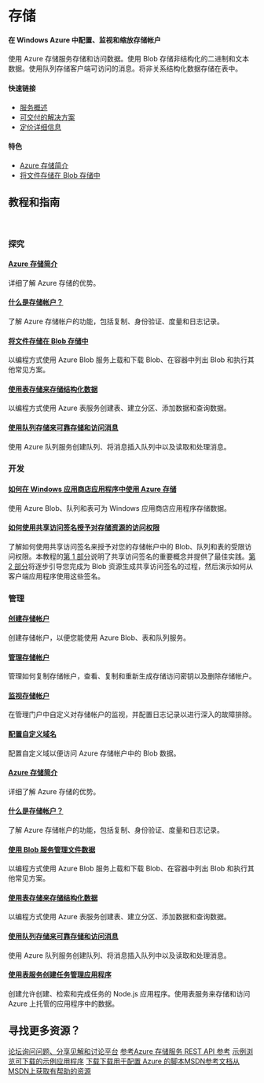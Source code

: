 <!--[if lt IE 7]> <html class="no-js ie6 oldie zh-cn t-1052" lang="zh"> <![endif]--> <!--[if IE 7]>    <html class="no-js ie7 oldie zh-cn t-1052" lang="zh"> <![endif]--> <!--[if IE 8]>    <html class="no-js ie8 oldie zh-cn t-1052" lang="zh"> <![endif]--> <!--[if gt IE 8]><!--> <!--<![endif]--> <!-- NUP --> <!-- Start Visual Website Optimizer Asynchronous Code --> <!-- End Visual Website Optimizer Asynchronous Code --> <!---
<p>Storage Documentation | Azure</p>
<div class="wa-container" data-tag-area="content" data-tag-group="body">
<div class="wa-content">
<ul class="site-login">
<li class="phone"><span class="geophone-label">销售额</span></li>
<li><a href="/zh-cn/account/">我的帐户</a></li>
<li><a href="https://manage.windowsazure.com">门户</a></li>
<li class="search">
<div class="wa-text wa-text-light wa-textSearch" data-control="textbox"><input type="text" id="MainSearchBox" placeholder="搜索" onkeypress="return checkForEnterKey(event, 'MainSearchBox');" /> <button></button></div>
</li>
</ul>
<a href="/zh-cn/" class="logo">Microsoft Azure</a> <a id="A1" href="/zh-cn/pricing/free-trial/" class="wa-button wa-button-freeTrial" onclick="dcsSetVar('WT.z_iLinks', 'Free Trial Arrow', 'WT.z_iLinks_actionoffer', 'inav-Try', 'WT.z_iLinks_targetcampaign', 'src-gtnav');"><span>免费试用</span></a>
<div class="site-navigation">
<ul class="dev-navigation dev-navigation-b">
<li class="nav-expander nav-expander"><a href="#" class="trigger">功能</a>
<div class="nav-expander-wrapper nav-expander-wrapper-b">
<div class="nav-expander-div">
<div>
<ul>
<li><a href="/zh-cn/overview/what-is-azure/">什么是 Azure？</a></li>
<li class="nav-has-submenu default"><a href="#">计算和网络</a>
<div class="nav-submenu">
<div class="wrapper">
<div class="menu-left">
<h4>计算和网络</h4>
<a href="/zh-cn/services/virtual-machines/"> <strong>虚拟机</strong><br /> <span class="wa-footnote"> 在几分钟内设置好 Windows 和 Linux 虚拟机以及应用程序 </span> </a> <a href="/zh-cn/services/remoteapp/"> <strong>RemoteApp</strong><br /> <span class="wa-footnote"> 在云中部署可在任何设备上运行的 Windows 客户端应用程序 </span> </a> <a href="/zh-cn/services/cloud-services/"> <strong>云服务</strong><br /> <span class="wa-footnote"> 创建高度可用且可无限缩放的云应用程序和 API </span> </a> <a href="/zh-cn/services/virtual-network/" class="seperator"> <strong>虚拟网络</strong><br /> <span class="wa-footnote"> 设置专用网络，可以选择连接到本地数据中心 </span> </a> <a href="/zh-cn/services/expressroute/"> <strong>ExpressRoute</strong><br /> <span class="wa-footnote"> Azure 专用网络光纤连接 </span> </a> <a href="/zh-cn/services/traffic-manager/"> <strong>Traffic Manager</strong><br /> <span class="wa-footnote"> 对传入流量进行负载平衡以实现高性能和高可用性 </span> </a></div>
<div class="menu-right blue">
<p>获取信用额度以实现以下服务：</p>
<p>4 个 Windows 或 Linux VM</p>
<p>一个月的全天候服务</p>
<p>以及更多其他内容......</p>
<p><a href="/zh-cn/pricing/free-trial/" class="wa-arrowLink wa-arrowLink-light">了解更多</a></p>
</div>
</div>
</div>
</li>
<li class="nav-has-submenu"><a href="#">Web &amp; Mobile</a>
<div class="nav-submenu">
<div class="wrapper">
<div class="menu-left">
<h4>Web 和移动</h4>
<a href="/zh-cn/services/websites/"> <strong>网站</strong><br /> <span class="wa-footnote"> 只需几秒的时间即可部署和缩放 Web 应用程序 </span> </a> <a href="/zh-cn/services/mobile-services/" class="seperator"> <strong>移动服务</strong><br /> <span class="wa-footnote"> 构建和承载任何移动应用程序的后端 </span> </a> <a href="/zh-cn/services/api-management/"> <strong>API 管理系统</strong><br /> <span class="wa-footnote"> 将 API 安全发布到开发人员、合作伙伴和员工，可进行扩展 </span> </a> <a href="/zh-cn/services/notification-hubs/"> <strong>通知中心</strong><br /> <span class="wa-footnote"> 可伸缩的跨平台推送通知基础结构 </span> </a> <a href="/zh-cn/services/event-hubs/"> <strong>事件中心</strong><br /> <span class="wa-footnote"> 每秒采集、保留和处理数百万个事件 </span> </a></div>
<div class="menu-right blue">
<p>获取信用额度以实现以下服务：</p>
<p>部署 20 个网站</p>
<p>超过 1000 万次移动 API 调用</p>
<p>以及更多其他内容......</p>
<p><a href="/zh-cn/pricing/free-trial/" class="wa-arrowLink wa-arrowLink-light">了解更多</a></p>
</div>
</div>
</div>
</li>
<li class="nav-has-submenu"><a href="#">Data &amp; Analytics</a>
<div class="nav-submenu">
<div class="wrapper">
<div class="menu-left">
<h4>数据和分析</h4>
<a href="/zh-cn/services/sql-database/"> <strong>SQL Database</strong><br /> <span class="wa-footnote"> 托管关系 SQL 数据库即服务 </span> </a> <a href="/zh-cn/services/hdinsight/"> <strong>HDInsight</strong><br /> <span class="wa-footnote"> 设置托管 Hadoop 群集 </span> </a> <a href="/zh-cn/services/cache/"> <strong>缓存</strong><br /> <span class="wa-footnote"> 进行高吞吐量、低延迟的数据访问以生成可扩展的快速应用程序 </span> </a> <a href="/zh-cn/services/machine-learning/"> <strong>机器学习</strong><br /> <span class="wa-footnote"> 基于云的强大预测分析解决方案 </span> </a> <a href="/zh-cn/services/documentdb/"> <strong>DocumentDB</strong><br /> <span class="wa-footnote"> 托管 NoSQL 文档数据库即服务 </span> </a> <a href="/zh-cn/services/search/"> <strong>Azure 搜索</strong><br /> <span class="wa-footnote"> 完全托管搜索即服务 </span> </a></div>
<div class="menu-right green">
<p>获取信用额度以实现以下服务：</p>
<p>8 个标准 SQL Database</p>
<p>运行 Hadoop 实例一周</p>
<p>以及更多其他内容......</p>
<p><a href="/zh-cn/pricing/free-trial/" class="wa-arrowLink wa-arrowLink-light">了解更多</a></p>
</div>
</div>
</div>
</li>
<li class="nav-has-submenu"><a href="#">Storage &amp; Backup</a>
<div class="nav-submenu">
<div class="wrapper">
<div class="menu-left">
<h4>存储和备份</h4>
<a href="/zh-cn/services/storage/"> <strong>存储</strong><br /> <span class="wa-footnote"> 持久的、高度可用的、高度可伸缩的云存储 </span> </a> <a href="/zh-cn/pricing/details/storage-import-export/"> <strong>导入/导出服务</strong><br /> <span class="wa-footnote"> 使用硬盘驱动器向 Azure 传入和从其传出大量数据 </span> </a> <a href="/zh-cn/services/backup/" class="seperator"> <strong>备份</strong><br /> <span class="wa-footnote"> 简单可靠的服务器云备份 </span> </a> <a href="/zh-cn/services/site-recovery/"> <strong>站点恢复</strong><br /> <span class="wa-footnote"> 安排私有云的保护和恢复 </span> </a></div>
<div class="menu-right green">
<p>获取信用额度以实现以下服务：</p>
<p>超过 8TB 的存储</p>
<p>一个月备份 700GB 的数据</p>
<p>以及更多其他内容......</p>
<p><a href="/zh-cn/pricing/free-trial/" class="wa-arrowLink wa-arrowLink-light">了解更多</a></p>
</div>
</div>
</div>
</li>
<li class="nav-has-submenu"><a href="#">媒体和 CDN</a>
<div class="nav-submenu">
<div class="wrapper">
<div class="menu-left">
<h4>媒体和 CDN</h4>
<a href="/zh-cn/services/media-services/"> <strong>Media Services</strong><br /> <span class="wa-footnote"> 大规模编码、存储和流式传输视频和音频 </span> </a> <a href="/zh-cn/services/cdn/" class="seperator"> <strong>CDN</strong><br /> <span class="wa-footnote"> 通过全球数据中心的稳定网络，向最终用户传送内容 </span> </a></div>
<div class="menu-right orange">
<p>获取信用额度以实现以下服务：</p>
<p>编码 100GB 媒体</p>
<p>传输最多 1600GB 的内容</p>
<p>以及更多其他内容......</p>
<p><a href="/zh-cn/pricing/free-trial/" class="wa-arrowLink wa-arrowLink-light">了解更多</a></p>
</div>
</div>
</div>
</li>
<li class="nav-has-submenu"><a href="#">混合集成</a>
<div class="nav-submenu">
<div class="wrapper">
<div class="menu-left">
<h4>混合集成</h4>
<a href="/zh-cn/services/biztalk-services/"> <strong>BizTalk 服务</strong><br /> <span class="wa-footnote"> 将企业与云无缝集成 </span> </a> <a href="/zh-cn/services/service-bus/"> <strong>Service Bus</strong><br /> <span class="wa-footnote"> 在私有云环境和公共云环境中连接 </span> </a></div>
<div class="menu-right orange">
<p>获取信用额度以实现以下服务：</p>
<p>发送 2 亿条消息</p>
<p>以及更多其他内容......</p>
<p><a href="/zh-cn/pricing/free-trial/" class="wa-arrowLink wa-arrowLink-light">了解更多</a></p>
</div>
</div>
</div>
</li>
<li class="nav-has-submenu"><a href="#">标识和访问管理</a>
<div class="nav-submenu">
<div class="wrapper">
<div class="menu-left">
<h4>标识和访问管理</h4>
<a href="/zh-cn/services/active-directory/"> <strong>Active Directory</strong><br /> <span class="wa-footnote"> 同步本地目录并通过 Azure 和常用 SaaS 应用程序实现单一登录 </span> </a> <a href="/zh-cn/services/multi-factor-authentication/"> <strong>多重身份验证</strong><br /> <span class="wa-footnote"> 利用额外的一层身份验证，确保对数据和应用程序的访问安全 </span> </a></div>
<div class="menu-right orange">
<p>获取信用额度以实现以下服务：</p>
<p>在 Active Directory 中存储 500,000 个对象</p>
<p>对 100 个用户进行多因素身份验证</p>
<p>以及更多其他内容......</p>
<p><a href="/zh-cn/pricing/free-trial/" class="wa-arrowLink wa-arrowLink-light">了解更多</a></p>
</div>
</div>
</div>
</li>
<li><a href="/zh-cn/case-studies/">案例研究</a></li>
</ul>
</div>
</div>
</div>
</li>
<li class="nav-expander"><a href="#" class="trigger">价格</a>
<div class="nav-expander-wrapper">
<div class="nav-expander-div">
<div>
<ul>
<li><a href="/zh-cn/pricing/overview/">概述</a></li>
<li class="nav-has-submenu default"><a href="#">定价详细信息</a>
<div class="nav-submenu">
<ul>
<li>计算</li>
<li><a href="/zh-cn/pricing/details/virtual-machines/">虚拟机</a></li>
<li><a href="/zh-cn/pricing/details/websites/">网站</a></li>
<li><a href="/zh-cn/pricing/details/mobile-services/">移动服务</a></li>
<li><a href="/zh-cn/pricing/details/cloud-services/">云服务</a></li>
</ul>
<ul>
<li>数据服务</li>
<li><a href="/zh-cn/pricing/details/storage/">存储</a></li>
<li><a href="/zh-cn/pricing/details/sql-database/">SQL Database</a></li>
<li><a href="/zh-cn/pricing/details/hdinsight/">HDInsight</a></li>
<li><a href="/zh-cn/pricing/details/cache/">缓存</a></li>
<li><a href="/zh-cn/pricing/details/backup/">备份</a></li>
<li><a href="/zh-cn/pricing/details/site-recovery/">站点恢复</a></li>
<li><a href="/zh-cn/pricing/details/machine-learning/">机器学习</a></li>
<li><a href="/zh-cn/pricing/details/storsimple/">StorSimple</a></li>
<li><a href="/zh-cn/pricing/details/documentdb/">DocumentDB</a></li>
<li><a href="/zh-cn/pricing/details/search/">Azure 搜索</a></li>
</ul>
<ul>
<li>应用服务</li>
<li><a href="/zh-cn/pricing/details/media-services/">Media Services</a></li>
<li><a href="/zh-cn/pricing/details/service-bus/">Service Bus</a></li>
<li><a href="/zh-cn/pricing/details/notification-hubs/">通知中心</a></li>
<li><a href="/zh-cn/pricing/details/scheduler/">计划程序</a></li>
<li><a href="/zh-cn/pricing/details/automation/">自动化</a></li>
<li><a href="/zh-cn/pricing/details/biztalk-services/">BizTalk 服务</a></li>
<li><a href="/zh-cn/pricing/details/visual-studio-online/">Visual Studio Online</a></li>
<li><a href="/zh-cn/pricing/details/active-directory/">Active Directory</a></li>
<li><a href="/zh-cn/pricing/details/multi-factor-authentication/">多重身份验证</a></li>
<li><a href="/zh-cn/pricing/details/cdn/">CDN</a></li>
<li><a href="/zh-cn/pricing/details/api-management/">API 管理系统</a></li>
<li><a href="/zh-cn/pricing/details/remoteapp/">RemoteApp</a></li>
<li><a href="/zh-cn/pricing/details/event-hubs/">事件中心</a></li>
</ul>
<ul>
<li>网络服务</li>
<li><a href="/zh-cn/pricing/details/expressroute/">ExpressRoute</a></li>
<li><a href="/zh-cn/pricing/details/virtual-network/">虚拟网络</a></li>
<li><a href="/zh-cn/pricing/details/traffic-manager/">Traffic Manager</a></li>
<li><a href="/zh-cn/pricing/details/data-transfers/">数据传输</a></li>
</ul>
</div>
</li>
<li><a href="/zh-cn/pricing/calculator/">计算器</a></li>
<li><a href="/zh-cn/pricing/purchase-options/">购买选项</a></li>
<li class="nav-has-submenu"><a href="#">成员产品/服务</a>
<div class="nav-submenu">
<ul>
<li><a href="/zh-cn/pricing/member-offers/msdn-benefits/">MSDN</a></li>
<li><a href="/zh-cn/offers/ms-azr-0064p/">BizSpark 启动</a></li>
<li><a href="/zh-cn/pricing/member-offers/mpn-benefits/">Microsoft 合作伙伴网络</a></li>
</ul>
</div>
</li>
<li><a href="/zh-cn/regions/">区域</a></li>
<li><a href="/zh-cn/support/plans/">支持计划</a></li>
<li><a href="/zh-cn/pricing/faq/">常见问题</a></li>
</ul>
</div>
</div>
</div>
</li>
<li class="nav-expander"><a id="menu_documentation_link" href="/zh-cn/documentation/">文档</a></li>
<li class="nav-expander"><a id="menu_downloads_link" href="/zh-cn/downloads/">下载</a></li>
<li class="nav-expander"><a id="menu_gallery_link" href="/zh-cn/gallery/">库</a></li>
<li class="nav-expander"><a id="menu_blog_link" href="/blog/">博客</a></li>
<li class="nav-expander"><a href="#" class="trigger">社区</a>
<div class="nav-expander-wrapper">
<div class="nav-expander-div">
<div>
<ul>
<li><a href="/zh-cn/updates/">服务更新</a></li>
<li><a href="/zh-cn/community/events/">活动</a></li>
<li class="nav-has-submenu"><a href="#">合作伙伴</a>
<div class="nav-submenu">
<ul>
<li><a href="/zh-cn/community/partners/">合作伙伴机会</a></li>
<li><a href="/zh-cn/community/partners/grow-your-business/">发展您的业务</a></li>
<li><a href="/zh-cn/community/partners/build-your-offering/">构建您的产品/服务</a></li>
<li><a href="/zh-cn/community/partners/get-started/">开始使用</a></li>
</ul>
</div>
</li>
<li class="loc-hide"><a href="/zh-cn/community/education/">教育</a></li>
<li class="loc-hide"><a href="/zh-cn/community/newsletter/">新闻稿</a></li>
</ul>
</div>
</div>
</div>
</li>
<li class="nav-expander"><a id="menu_support_link" href="#" class="trigger">支持</a>
<div class="nav-expander-wrapper">
<div class="nav-expander-div">
<div>
<ul>
<li><a href="/zh-cn/support/options/">支持选项</a></li>
<li><a href="/zh-cn/support/plans/">支持计划</a></li>
<li><a href="/zh-cn/support/forums/">论坛</a></li>
<li><a href="http://status.azure.com">服务仪表板</a></li>
<li class="nav-has-submenu"><a href="#">信任中心</a>
<div class="nav-submenu">
<ul>
<li><a href="/zh-cn/support/trust-center/">概述</a></li>
<li><a href="/zh-cn/support/trust-center/security/">安全性</a></li>
<li><a href="/zh-cn/support/trust-center/privacy/">隐私</a></li>
<li><a href="/zh-cn/support/trust-center/compliance/">合规</a></li>
<li><a href="/zh-cn/support/trust-center/resources/">资源</a></li>
<li><a href="/zh-cn/support/trust-center/faq/">常见问题</a></li>
</ul>
</div>
</li>
<li><a href="/zh-cn/support/legal/">法律</a></li>
<li><a href="/zh-cn/support/faq/">常见问题</a></li>
</ul>
</div>
</div>
</div>
</li>
</ul>
</div>
</div>
<div id="content" class="textpage">
<div class="content-header"></div>
<div class="page-body-sections">
<div class="wa-content wa-content-10up">
--->
<h1>存储</h1>
<div class="wa-spacer wa-spacer-6down">
<h4>在 Windows Azure 中配置、监视和缩放存储帐户</h4>
<p>使用 Azure 存储服务存储和访问数据。使用 Blob 存储非结构化的二进制和文本数据。使用队列存储客户端可访问的消息。将非关系结构化数据存储在表中。</p>
<h4>快速链接</h4>
<ul class="wa-linkList">
<li><a href="/zh-cn/manage/services/storage/" class="wa-arrowLink-light">服务概述</a></li>
<li><a href="/zh-cn/solutions/data-management/" class="wa-arrowLink-light">可交付的解决方案</a></li>
<li><a href="/zh-cn/pricing/details/storage/" class="wa-arrowLink-light">定价详细信息</a></li>
</ul>
</div>
<div class="wa-spacer wa-spacer-asideLight wa-spacer-4down">
<h4>特色</h4>
<ul class="wa-iconList">
<li><a href="/zh-cn/documentation/articles/storage-introduction/"> Azure 存储简介</a></li>
<!---<li><a href="/zh-cn/documentation/articles/storage-dotnet-how-to-use-files/"> 通过文件存储创建 SMB 文件共享</a></li>--->
<li><a href="/zh-cn/documentation/articles/storage-dotnet-how-to-use-blobs/"> 将文件存储在 Blob 存储中</a></li>
<!---<li><a href="/zh-cn/documentation/articles/storage-monitoring-diagnosing-troubleshooting/"> 对存储进行监视、诊断和故障排除</a></li>---></ul>
</div>
<div class="section s2 tutorials">
<h2>教程和指南</h2>
<!---
<div class="selector-wrap">
<div class="horizontal-option-selector tutorial-lang-selector">
<ul class="wa-tabs wa-tabsBlock" data-tab-panel="tab-panel" data-control="tabs">
<li><a class="wa-tab active" data-id="1" data-slug="net">.NET</a></li>
<li><a class="wa-tab" data-id="2" data-slug="node">Node.js</a></li>
<li><a class="wa-tab" data-id="3" data-slug="java">Java</a></li>
<li><a class="wa-tab" data-id="4" data-slug="php">PHP</a></li>
<li><a class="wa-tab" data-id="6" data-slug="ruby">Ruby</a></li>
<li><a class="wa-tab" data-id="5" data-slug="python">Python</a></li>
</ul>
<div class="paragraph-toggle"><span class="less selected">更少</span> <span class="more">更多</span></div>
</div>
--->
<p> </p>
<h3 class="light-font">探究</h3>
<div data-tab-panel-id="tab-panel" class="wa-tabs-container">
<div class="article-group dotnet active">
<h4><a href="/zh-cn/documentation/articles/storage-introduction/">Azure 存储简介</a></h4>
<p>详细了解 Azure 存储的优势。</p>
<h4><a href="/zh-cn/documentation/articles/storage-whatis-account/">什么是存储帐户？</a></h4>
<p>了解 Azure 存储帐户的功能，包括复制、身份验证、度量和日志记录。</p>
<h4><a href="/zh-cn/documentation/articles/storage-dotnet-how-to-use-blobs/">将文件存储在 Blob 存储中</a></h4>
<p>以编程方式使用 Azure Blob 服务上载和下载 Blob、在容器中列出 Blob 和执行其他常见方案。</p>
<h4><a href="/zh-cn/documentation/articles/storage-dotnet-how-to-use-tables/">使用表存储来存储结构化数据</a></h4>
<p>以编程方式使用 Azure 表服务创建表、建立分区、添加数据和查询数据。</p>
<h4><a href="/zh-cn/documentation/articles/storage-dotnet-how-to-use-queues/">使用队列存储来可靠存储和访问消息</a></h4>
<p>使用 Azure 队列服务创建队列、将消息插入队列中以及读取和处理消息。</p>
<!---<h4><a href="/zh-cn/documentation/articles/storage-dotnet-how-to-use-files/">通过文件存储在 Azure 中创建一个 SMB 文件</a></h4>
<p>就像桌面应用程序会安装一个典型的 SMB 共享一样，在 Azure 虚拟机或云服务中运行的应用程序可安装一个文件存储共享来访问文件数据。在本教程中了解使用文件存储的基础知识。</p>---> <!---<div class="horz-rule"></div>
<h3 class="light-font">计划</h3>
<h4><a href="/zh-cn/documentation/articles/cloud-services-dotnet-multi-tier-app-storage-1-overview/">使用表、队列和 Blob 创建 .NET 多层应用程序</a></h4>
<p>创建使用表、队列和 Blob 的多层 ASP.NET MVC 4 Web 应用程序。将应用程序部署到 Azure 云服务。</p>
<h4><a href="/zh-cn/documentation/articles/azure-subscription-service-limits/">Azure 订阅和服务限制、配额和约束条件</a></h4>
<p>了解订阅、Web Workers、虚拟机、网络、存储以及 SQL 数据库最常见的 Microsoft Azure 限制。</p>--->
<div class="horz-rule"></div>
<h3 class="light-font">开发</h3>
<h4><a href="/zh-cn/documentation/articles/storage-use-store-apps/">如何在 Windows 应用商店应用程序中使用 Azure 存储</a></h4>
<p>使用 Azure Blob、队列和表可为 Windows 应用商店应用程序存储数据。</p>
<h4><a href="/zh-cn/documentation/articles/storage-dotnet-shared-access-signature-part-1/">如何使用共享访问签名授予对存储资源的访问权限</a></h4>
<p>了解如何使用共享访问签名来授予对您的存储帐户中的 Blob、队列和表的受限访问权限。本教程的<a href="/zh-cn/documentation/articles/storage-dotnet-shared-access-signature-part-1/">第 1 部分</a>说明了共享访问签名的重要概念并提供了最佳实践。<a href="/zh-cn/manage/services/storage/net/shared-access-signature-part-2/">第 2 部分</a>将逐步引导您完成为 Blob 资源生成共享访问签名的过程，然后演示如何从客户端应用程序使用这些签名。</p>
<div class="horz-rule"></div>
<h3 class="light-font">管理</h3>
<h4><a href="/zh-cn/documentation/articles/storage-create-storage-account/">创建存储帐户</a></h4>
<p>创建存储帐户，以便您能使用 Azure Blob、表和队列服务。</p>
<h4><a href="/zh-cn/documentation/articles/storage-manage-storage-account/">管理存储帐户</a></h4>
<p>管理如何复制存储帐户，查看、复制和重新生成存储访问密钥以及删除存储帐户。</p>
<h4><a href="/zh-cn/documentation/articles/storage-monitor-storage-account/">监视存储帐户</a></h4>
<p>在管理门户中自定义对存储帐户的监视，并配置日志记录以进行深入的故障排除。</p>
<!---<h4><a href="/zh-cn/documentation/articles/storage-monitoring-diagnosing-troubleshooting/">对 Azure 存储进行监视、诊断和故障排除</a></h4>
<p>了解如何使用诸如存储分析、客户端日志记录之类的功能以及其他第三方工具来查明、诊断并解决您的解决方案中与 Azure 存储相关的问题。</p>
<h4><a href="/zh-cn/documentation/articles/storage-use-azcopy/">AZCopy 实用程序入门</a></h4>
<p>了解如何使用 AzCopy，AzCopy 是一个便捷的命令行实用程序，用于将操作上载、下载和复制到 Azure 存储中。</p>--->
<h4><a href="/zh-cn/documentation/articles/storage-custom-domain-name/">配置自定义域名</a></h4>
<p>配置自定义域以便访问 Azure 存储帐户中的 Blob 数据。</p>
<!---
<h4><a href="/zh-cn/documentation/articles/storage-import-export-service/">使用 Azure 导入/导出服务可将数据传输到 Blob 存储中</a></h4>
<p>Azure 导入/导出服务可高效地将大量文件数据传输到 Azure Blob 存储中，以及从 Blob 存储传输到您的本地安装中。</p>
---></div>
<div class="article-group nodejs">
<h4><a href="/zh-cn/documentation/articles/storage-introduction/">Azure 存储简介</a></h4>
<p>详细了解 Azure 存储的优势。</p>
<h4><a href="/zh-cn/documentation/articles/storage-whatis-account/">什么是存储帐户？</a></h4>
<p>了解 Azure 存储帐户的功能，包括复制、身份验证、度量和日志记录。</p>
<h4><a href="/zh-cn/documentation/articles/storage-nodejs-how-to-use-blob-storage/">使用 Blob 服务管理文件数据</a></h4>
<p>以编程方式使用 Azure Blob 服务上载和下载 Blob、在容器中列出 Blob 和执行其他常见方案。</p>
<h4><a href="/zh-cn/documentation/articles/storage-nodejs-how-to-use-table-storage/">使用表存储来存储结构化数据</a></h4>
<p>以编程方式使用 Azure 表服务创建表、建立分区、添加数据和查询数据。</p>
<h4><a href="/zh-cn/documentation/articles/storage-nodejs-how-to-use-queues/">使用队列存储来可靠存储和访问消息</a></h4>
<p>使用 Azure 队列服务创建队列、将消息插入队列中以及读取和处理消息。</p>
<h4><a href="/zh-cn/documentation/articles/storage-nodejs-use-table-storage-web-site/">使用表服务创建任务管理应用程序</a></h4>
<p>创建允许创建、检索和完成任务的 Node.js 应用程序。使用表服务来存储和访问 Azure 上托管的应用程序中的数据。</p>

<!--
<div class="horz-rule"></div>
<h3 class="light-font">计划</h3>
<h4><a href="/zh-cn/documentation/articles/azure-subscription-service-limits/">Azure 订阅和服务限制、配额和约束条件</a></h4>
<p>了解订阅、Web Workers、虚拟机、网络、存储以及 SQL 数据库最常见的 Microsoft Azure 限制。</p>
-->

<div class="horz-rule"></div>
</div>
</div>
</div>
<!--div class="section s3 light-grey video-gallery">
<h2>视频</h2>
<div class="video-wrapper"></div>
<div class="video-blocks">
<div class="vid-block vb1"><a href="http://channel9.msdn.com/Events/Build/2012/4-004/" class="fix-vid"> <span class="thumb"> <span class="triangle"> </span> <span class="play-btn"> </span> </span> <span class="desc">Azure Storage: Building applications that scale</span> </a></div>
<div class="vid-block vb2"><a href="http://channel9.msdn.com/Events/TechEd/NorthAmerica/2013/WAD-B406/" class="fix-vid"> <span class="thumb"> <span class="triangle"> </span> <span class="play-btn"> </span> </span> <span class="desc">Get the most out of Azure Storage</span> </a></div>
<div class="vid-block vb3"><a href="http://channel9.msdn.com/Events/windowsazure/meet2012sf/Windows-Azure-Storage-Introduction/" class="fix-vid"> <span class="thumb"> <span class="triangle"> </span> <span class="play-btn"> </span> </span> <span class="desc">Introduction to Azure Storage</span> </a></div>
<div class="vid-block vb4"><a href="http://channel9.msdn.com/Shows/Visual-Studio-Toolbox/New-Tools-for-Azure-Storage-and-Diagnostics/"> <span class="thumb"> <span class="triangle"> </span> <span class="play-btn"> </span> </span> <span class="desc">New tools for Azure Storage and diagnostics</span> </a></div>
</div>
<a href="/en-us/documentation/videos/index/?services=storage" class="wa-arrowLinkLarge-dark">View more 存储 videos</a></div-->
<div class="wa-content">
<h2>寻找更多资源？</h2>
<div class="wa-resourceBlockRow"><a href="http://social.msdn.microsoft.com/Forums/windowsazure/en-US/home?forum=windowsazuredata" class="wa-resourceBlock"><span class="wa-resourceBlock-header">论坛</span>询问问题、分享见解和讨论平台</a> <a href="http://msdn.microsoft.com/en-us/library/dd179355.aspx" class="wa-resourceBlock"><span class="wa-resourceBlock-header">参考</span>Azure 存储服务 REST API 参考</a> <a href="http://code.msdn.microsoft.com/windowsazure" class="wa-resourceBlock"><span class="wa-resourceBlock-header">示例</span>浏览可下载的示例应用程序</a> <a href="/zh-cn/downloads/?sdk=net" class="wa-resourceBlock"><span class="wa-resourceBlock-header">下载</span>下载用于配置 Azure 的脚本</a><a href="http://msdn.microsoft.com/zh-cn/library/gg433040.aspx" class="wa-resourceBlock"><span class="wa-resourceBlock-header">MSDN参考文档</span>从MSDN上获取有帮助的资源</a></div>
</div>
<!---
<div class="wa-content">
<div class="footer-map">
<ul class="social">
<li class="header">社会化</li>
<li class="facebook"><a href="http://go.microsoft.com/fwlink/?LinkId=306390">Facebook</a></li>
<li class="twitter"><a href="http://go.microsoft.com/fwlink/?LinkID=306391">Twitter</a></li>
<li class="rss"><a href="http://azure.microsoft.com/blog/feed/">Rss</a></li>
<li class="newsletter"><a href="http://go.microsoft.com/fwlink/?LinkId=306393">新闻稿</a></li>
</ul>
<ul>
<li class="header"><a href="/zh-cn/">Microsoft Azure</a></li>
<li><a href="/zh-cn/solutions/">功能</a></li>
<li><a href="/zh-cn/services/">服务</a></li>
<li><a href="/zh-cn/regions/">区域</a></li>
<li><a href="/zh-cn/case-studies/">案例研究</a></li>
<li><a href="/zh-cn/pricing/overview/">价格</a></li>
<li><a href="/zh-cn/pricing/calculator/">计算器</a></li>
<li><a href="/zh-cn/documentation/">文档</a></li>
<li><a href="/zh-cn/downloads/?sdk=net">下载</a></li>
<li><a href="/zh-cn/gallery/">库</a></li>
<li><a href="http://windowsazure.cn/zh-cn/">Microsoft Azure (中国)</a></li>
</ul>
<ul>
<li class="header"><a href="http://go.microsoft.com/fwlink/?LinkId=394285">社区</a></li>
<li><a href="/blog/">博客</a></li>
<li><a href="/zh-cn/updates/">服务更新</a></li>
<li><a href="/zh-cn/support/forums/">论坛</a></li>
<li><a href="/zh-cn/community/events/">活动</a><br /><br /></li>
<li class="header"><a href="/zh-cn/support/options/">支持</a></li>
<li><a href="/zh-cn/support/forums/">论坛</a></li>
<li><a href="http://status.azure.com">服务仪表板</a></li>
<li><a href="/zh-cn/support/options/">支持</a></li>
</ul>
<ul>
<li class="header"><a href="https://account.windowsazure.com">帐户</a></li>
<li><a href="https://account.windowsazure.com/subscriptions/">订阅</a></li>
<li><a href="https://account.windowsazure.com/profile/">配置文件</a></li>
<li><a href="/zh-cn/services/preview/">预览功能</a></li>
<li><a href="https://manage.windowsazure.com/">管理门户</a></li>
<li class="header trust-center"><a href="/zh-cn/support/trust-center/">信任中心</a></li>
<li><a href="/zh-cn/support/trust-center/security/">安全性</a></li>
<li><a href="/zh-cn/support/trust-center/privacy/">隐私</a></li>
<li><a href="/zh-cn/support/trust-center/compliance/">合规</a></li>
</ul>
</div>
<div class="footer-bottom">
<ul>
<li class="hello-note">来自西雅图的问候。</li>
<li>
<div class="languages-selector">
<div class="locale-selector"><a class="current-locale">中文(简体) </a>
<div class="locale-selection-panel site-flag site-flag-lang">
<div class="content">
<table border="0" cellspacing="0" class="all-locales" style="border-collapse: collapse;">
<tbody>
<tr>
<td><a href="#" title="English" class="locale-link " data-loc="en-us">English</a></td>
<td><a href="#" title="Čeština" class="locale-link " data-loc="cs-cz">Čeština</a></td>
<td><a href="#" title="Dansk" class="locale-link " data-loc="da-dk">Dansk</a></td>
<td><a href="#" title="Deutsch" class="locale-link " data-loc="de-de">Deutsch</a></td>
</tr>
<tr>
<td><a href="#" title="English (India)" class="locale-link " data-loc="en-in">English (India)</a></td>
<td><a href="#" title="English (UK)" class="locale-link " data-loc="en-gb">English (UK)</a></td>
<td><a href="#" title="Español" class="locale-link " data-loc="es-es">Español</a></td>
<td><a href="#" title="Finnish" class="locale-link " data-loc="fi-fi">Finnish</a></td>
</tr>
<tr>
<td><a href="#" title="Français" class="locale-link " data-loc="fr-fr">Français</a></td>
<td><a href="#" title="Greek" class="locale-link " data-loc="el-gr">Greek</a></td>
<td><a href="#" title="Italiano" class="locale-link " data-loc="it-it">Italiano</a></td>
<td><a href="#" title="Magyar" class="locale-link " data-loc="hu-hu">Magyar</a></td>
</tr>
<tr>
<td><a href="#" title="Nederlands" class="locale-link " data-loc="nl-nl">Nederlands</a></td>
<td><a href="#" title="Norwegian" class="locale-link " data-loc="nb-no">Norwegian</a></td>
<td><a href="#" title="Polski" class="locale-link " data-loc="pl-pl">Polski</a></td>
<td><a href="#" title="Português (BR)" class="locale-link " data-loc="pt-br">Português (BR)</a></td>
</tr>
<tr>
<td><a href="#" title="Português (PT)" class="locale-link " data-loc="pt-pt">Português (PT)</a></td>
<td><a href="#" title="Svenska" class="locale-link " data-loc="sv-se">Svenska</a></td>
<td><a href="#" title="Romanian" class="locale-link " data-loc="ro-ro">Romanian</a></td>
<td><a href="#" title="Türkçe" class="locale-link " data-loc="tr-tr">Türkçe</a></td>
</tr>
<tr>
<td><a href="#" title="Ukrainian" class="locale-link " data-loc="uk-ua">Ukrainian</a></td>
<td><a href="#" title="русский" class="locale-link " data-loc="ru-ru">русский</a></td>
<td><a href="#" title="日本語" class="locale-link " data-loc="ja-jp">日本語</a></td>
<td><a href="#" title="한국어" class="locale-link " data-loc="ko-kr">한국어</a></td>
</tr>
<tr>
<td><a href="#" title="中文(简体)" class="locale-link selected" data-loc="zh-cn">中文(简体)</a></td>
<td><a href="#" title="中文(繁體)" class="locale-link " data-loc="zh-tw">中文(繁體)</a></td>
</tr>
</tbody>
</table>
<div class="arrow"> </div>
</div>
</div>
</div>
</div>
</li>
<li>
<div class="currencies-selector">
<div class="default-currency-selector"><a class="current-default-currency">USD </a>
<div class="currency-selection-panel site-flag site-flag-lang">
<div class="content">
<table border="0" cellspacing="0" class="all-currencies" style="border-collapse: collapse;">
<tbody>
<tr>
<td><a href="#" title="美元 ($)" class="default-currency-link selected" data-curr="USD">美元 ($)</a></td>
<td><a href="#" title="加拿大元 ($)" class="default-currency-link " data-curr="CAD">加拿大元 ($)</a></td>
<td><a href="#" title="英镑 (£)" class="default-currency-link " data-curr="GBP">英镑 (£)</a></td>
<td><a href="#" title="丹麦克朗 (kr)" class="default-currency-link " data-curr="DKK">丹麦克朗 (kr)</a></td>
</tr>
<tr>
<td><a href="#" title="欧元 (€)" class="default-currency-link " data-curr="EUR">欧元 (€)</a></td>
<td><a href="#" title="挪威克朗 (kr)" class="default-currency-link " data-curr="NOK">挪威克朗 (kr)</a></td>
<td><a href="#" title="瑞典克朗 (kr)" class="default-currency-link " data-curr="SEK">瑞典克朗 (kr)</a></td>
<td><a href="#" title="瑞士法郎 (chf)" class="default-currency-link " data-curr="CHF">瑞士法郎 (chf)</a></td>
</tr>
<tr>
<td><a href="#" title="日元 (¥)" class="default-currency-link " data-curr="JPY">日元 (¥)</a></td>
<td><a href="#" title="澳大利亚元 ($)" class="default-currency-link " data-curr="AUD">澳大利亚元 ($)</a></td>
<td><a href="#" title="新西兰元 ($)" class="default-currency-link " data-curr="NZD">新西兰元 ($)</a></td>
<td><a href="#" title="韩元 (₩)" class="default-currency-link " data-curr="KRW">韩元 (₩)</a></td>
</tr>
<tr>
<td><a href="#" title="俄罗斯卢布 (руб)" class="default-currency-link " data-curr="RUB">俄罗斯卢布 (руб)</a></td>
<td><a href="#" title="南非兰特 (R)" class="default-currency-link " data-curr="ZAR">南非兰特 (R)</a></td>
<td><a href="#" title="土耳其里拉 (TL)" class="default-currency-link " data-curr="TRY">土耳其里拉 (TL)</a></td>
<td><a href="#" title="沙特里亚尔 (R)" class="default-currency-link " data-curr="SAR">沙特里亚尔 (R)</a></td>
</tr>
<tr>
<td><a href="#" title="阿根廷比索 ($)" class="default-currency-link " data-curr="ARS">阿根廷比索 ($)</a></td>
<td><a href="#" title="巴西雷亚尔 (R$)" class="default-currency-link " data-curr="BRL">巴西雷亚尔 (R$)</a></td>
<td><a href="#" title="印度卢比 (₹)" class="default-currency-link " data-curr="INR">印度卢比 (₹)</a></td>
<td><a href="#" title="港元 (HK$)" class="default-currency-link " data-curr="HKD">港元 (HK$)</a></td>
</tr>
<tr>
<td><a href="#" title="墨西哥比索 (MXN$)" class="default-currency-link " data-curr="MXN">墨西哥比索 (MXN$)</a></td>
<td><a href="#" title="马来西亚林吉特 ($)" class="default-currency-link " data-curr="MYR">马来西亚林吉特 ($)</a></td>
<td><a href="#" title="印度尼西亚卢比 (Rp)" class="default-currency-link " data-curr="IDR">印度尼西亚卢比 (Rp)</a></td>
<td><a href="#" title="台币 ($)" class="default-currency-link " data-curr="TWD">台币 ($)</a></td>
</tr>
</tbody>
</table>
<div class="arrow"> </div>
</div>
</div>
</div>
</div>
</li>
</ul>
<ul class="legal">
<li class="german-legal" style="display: none;"><a href="http://www.microsoft.com/germany/siteservices/impressum/copyright.mspx?CM=Foot">Nutzungsbedingungen</a></li>
<li class="german-legal" style="display: none;"><a href="http://www.microsoft.com/germany/siteservices/impressum/default.mspx">Impressum</a></li>
<li><a href="http://support.microsoft.com/contactus/?ws=mscom">与我们联系</a></li>
<li><a href="http://go.microsoft.com/fwlink/p/?linkid=222682">商标</a></li>
<li><a href="http://go.microsoft.com/fwlink/p/?linkid=131004">隐私和 Cookie</a></li>
<li class="loc-hide"><a href="http://feedback.azure.com/">反馈</a></li>
</ul>
<div class="footer-copyright"><a href="http://www.microsoft.com" class="logo-microsoft">Microsoft</a> <span>© 2014 Microsoft</span></div>
</div>
</div>
--->